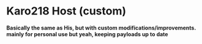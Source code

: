 # Karo218 Host (custom)

**Basically the same as His, but with custom modifications/improvements. mainly for personal use but yeah, keeping payloads up to date**
